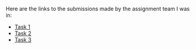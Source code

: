 Here are the links to the submissions made by the assignment team I was in:
* [Task 1](https://github.com/TinyTechieT/SOC-Tools-for-Data-Science/blob/main/tasks/task1.ipynb)
* [Task 2](https://github.com/TinyTechieT/SOC-Tools-for-Data-Science/blob/main/tasks/task2.ipynb)
* [Task 3](https://github.com/TinyTechieT/SOC-Tools-for-Data-Science/blob/main/tasks/task3.ipynb)
